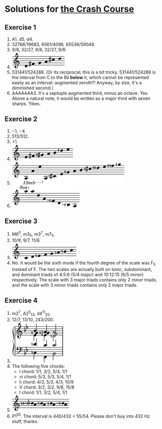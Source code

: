 # Solutions for [the Crash Course](crash.md)

## Exercise 1

1. A1, d5, d4.
2. 32768/19683, 6561/4096, 65536/59049.
3. 9/8, 32/27, 9/8, 32/27, 9/8.
4. <img src="../assets/solution_1_4.png" alt="D–F♯–G–A–C♯–D">
5. 531441/524288. (Or its reciprocal; this is a bit tricky. 531441/524288 is the interval from C to the B♯ **below** it, which cannot be represented easily as an interval: augmented zeroth?! Anyway, by size, it's a diminished second.)
6. AAAAAAA3. It's a septuple augmented third, minus an octave. Yes. Above a natural note, it would be written as a major third with seven sharps. Yikes.

## Exercise 2

1. −1, −4.
2. 513/512.
3. +1.
4. <img src="../assets/solution_2_4.png" alt="E–F♯–G♯5–A–B–D7–E">
5. <img src="../assets/solution_2_5.png" alt="A–A–E–A–C♯5–E–G7–A–B–C♯5–D11–E–F13–G7">
6. <img src="../assets/solution_2_6.png" alt="A–A–D–A–F_5–D–B_7–A">

## Exercise 3

1. M6<sup>5</sup>, m3<sub>5</sub>, m3<sup>7</sup>, m7<sub>5</sub>.
2. 10/9, 9/7, 11/6.
3. <img src="../assets/solution_3_3.png" alt="C–D–E5–F–G–A5–B5–C">
4. No. It would be the sixth mode if the fourth degree of the scale was F<sub>5</sub> instead of F. The two scales are actually built on tonic, subdominant, and dominant triads of 4:5:6 (5/4 major) and 10:12:15 (6/5 minor) respectively. The scale with 3 major triads contains only 2 minor triads, and the scale with 3 minor triads contains only 2 major triads.

## Exercise 4

1. m2<sup>7</sup>, A2<sup>5</sup><sub>13</sub>, d4<sup>11</sup><sub>25</sub>.
2. 12/7, 13/10, 243/200.
3. <img src="../assets/solution_4_3.png" alt="C5–D5–E♭–G5–B♭, F–C1–E♭7–F–A5, B♭–C–D5–F–A5">
4. The following five chords:
	- I chord: 1/1, 3/2, 5/4, 1/1
	- vi chord: 5/3, 5/3, 5/4, 1/1
	- ii chord: 4/3, 5/3, 4/3, 10/9
	- V chord: 3/2, 3/2, 9/8, 15/8
	- I chord: 1/1, 3/2, 5/4, 1/1
5. <img src="../assets/solution_4_5.png" alt="A–B♭11_5, A–B5, A–B, A–B_7">
6. P1<sup>55</sup>. The interval is 440/432 = 55/54. Please don't buy into 432 Hz stuff, thanks.
